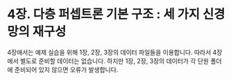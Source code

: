 # 4장. 다층 퍼셉트론 기본 구조 : 세 가지 신경망의 재구성
4장애서는 예제 실습을 위해 1장, 2장, 3장의 데이터 파일들을 이용합니다.
따라서 4장에서 별도로 준비할 데이터는 없습니다.
하지만 1장, 2장, 3장의 데이터가 각 단원 폴더에 준비되어 있지 않으면 오류가 발생합니다.
